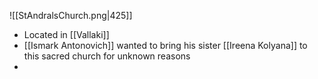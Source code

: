 ![[StAndralsChurch.png|425]]
- Located in [[Vallaki]]
- [[Ismark Antonovich]] wanted to bring his sister [[Ireena Kolyana]] to this sacred church for unknown reasons
- 